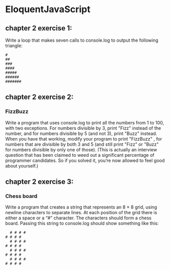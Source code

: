 # EloquentJavaScript
## chapter 2 exercise 1:
Write a loop that makes seven calls to console.log to output the following
triangle:
```
#
##
###
####
#####
######
#######
```
## chapter 2 exercise 2:
### FizzBuzz
Write a program that uses console.log to print all the numbers from 1
to 100, with two exceptions. For numbers divisible by 3, print "Fizz"
instead of the number, and for numbers divisible by 5 (and not 3), print
"Buzz" instead.
When you have that working, modify your program to print "FizzBuzz" ,
for numbers that are divisible by both 3 and 5 (and still print "Fizz" or
"Buzz" for numbers divisible by only one of those).
(This is actually an interview question that has been claimed to weed
out a significant percentage of programmer candidates. So if you solved
it, you’re now allowed to feel good about yourself.)
## chapter 2 exercise 3:
### Chess board
Write a program that creates a string that represents an 8 × 8 grid, using
newline characters to separate lines. At each position of the grid there
is either a space or a “#” character. The characters should form a chess
board.
Passing this string to console.log should show something like this:
```
  # # # #
# # # #
  # # # #
# # # #
  # # # #
# # # #
  # # # #
# # # #
```
